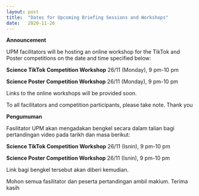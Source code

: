 ```yaml
---
layout: post
title:  "Dates for Upcoming Briefing Sessions and Workshops"
date:   2020-11-26
---
```


**Announcement**

UPM facilitators will be hosting an online workshop for the TikTok and Poster competitions on the date and time specified below:

**Science TikTok Competition Workshop**
26/11 (Monday), 9 pm-10 pm

**Science Poster Competition Workshop**
26/11 (Monday), 9 pm-10 pm

Links to the online workshops will be provided soon.

To all facilitators and competition participants, please take note. Thank you

**Pengumuman**

Fasilitator UPM akan mengadakan bengkel secara dalam talian bagi pertandingan video pada tarikh dan masa berikut:

**Science TikTok Competition Workshop**
26/11 (Isnin), 9 pm-10 pm

**Science Poster Competition Workshop**
26/11 (Isnin), 9 pm-10 pm

Link bagi bengkel tersebut akan diberi kemudian.

Mohon semua fasilitator dan peserta pertandingan ambil maklum. Terima kasih
